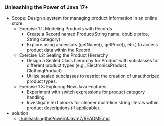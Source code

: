 ### Unleashing the Power of Java 17+
-  Scope: Design a system for managing product information in an online store.
    - Exercise 1.1: Modeling Products with Records
        - Create a Record named Product(String name, double price, String category)
        - Explore using accessors (getName(), getPrice(), etc.) to access product data within the Record.
    - Exercise 1.2: Sealing the Product Hierarchy
        - Design a Sealed Class hierarchy for Product with subclasses for different product types (e.g., ElectronicsProduct, ClothingProduct).
        - Utilize sealed subclasses to restrict the creation of unauthorized product types.
    - Exercise 1.3: Exploring New Java Features 
        - Experiment with switch expressions for product category handling.
        - Investigate text blocks for cleaner multi-line string literals within product descriptions (if applicable).
- solution
    - [./unleashingthePowerofJava17/README.md](./unleashingthePowerofJava17/README.md)